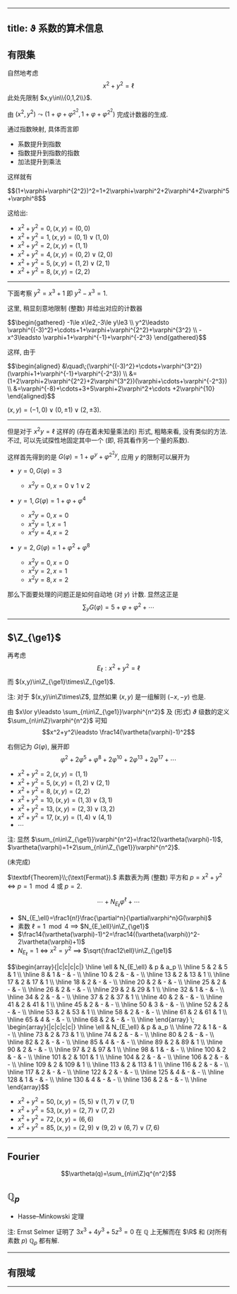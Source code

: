 
---
title: ϑ 系数的算术信息
---


## 有限集

自然地考虑 $$x^2+y^2=\ell$$ 此处先限制 $x,y\in\\{0,1,2\\}$. 

由 $(x^2,y^2)\leadsto (1+\varphi+\varphi^{2^2},1+\varphi+\varphi^{2^2})$ 完成计数器的生成.

通过指数映射, 具体而言即
- 系数提升到指数
- 指数提升到指数的指数
- 加法提升到乘法

这样就有

<div class="scroll">
$$(1+\varphi+\varphi^{2^2})^2=1+2\varphi+\varphi^2+2\varphi^4+2\varphi^5+\varphi^8$$
</div>

这给出: 
- $x^2+y^2=0, (x,y)=(0,0)$
- $x^2+y^2=1, (x,y)=(0,1)\lor(1,0)$
- $x^2+y^2=2, (x,y)=(1,1)$
- $x^2+y^2=4, (x,y)=(0,2)\lor(2,0)$
- $x^2+y^2=5, (x,y)=(1,2)\lor(2,1)$
- $x^2+y^2=8, (x,y)=(2,2)$

---

下面考察 $y^2=x^3+1$ 即 $y^2-x^3=1$. 


这里, 稍显刻意地限制 (整数) 并给出对应的计数器

<div class="scroll">
$$\begin{gathered}
-1\le x\le2,-3\le y\le3 \\
y^2\leadsto \varphi^{(-3)^2}+\cdots+1+\varphi+\varphi^{2^2}+\varphi^{3^2} \\
-x^3\leadsto \varphi+1+\varphi^{-1}+\varphi^{-2^3}
\end{gathered}$$
</div>

这样, 由于 
<div class="scroll">
$$\begin{aligned}
&\quad\;(\varphi^{(-3)^2}+\cdots+\varphi^{3^2})(\varphi+1+\varphi^{-1}+\varphi^{-2^3}) \\
&=(1+2\varphi+2\varphi^{2^2}+2\varphi^{3^2})(\varphi+\cdots+\varphi^{-2^3}) \\
&=\varphi^{-8}+\cdots+3+5\varphi+2\varphi^2+\cdots
+2\varphi^{10}
\end{aligned}$$
</div>

$(x,y)=(-1,0)\lor(0,\pm1)\lor(2,\pm3)$.

---

但是对于 $x^2y=\ell$ 这样的 (存在着未知量乘法的) 形式, 粗略来看, 没有类似的方法. 不过, 可以先试探性地固定其中一个 (即, 将其看作另一个量的系数).

这样首先得到的是 $G(\varphi)=1+\varphi^y+\varphi^{2^2y}$, 应用 $y$ 的限制可以展开为

- $y=0, G(\varphi)=3$
  - $x^2y=0, x=0\lor1\lor2$
  
- $y=1, G(\varphi)=1+\varphi+\varphi^4$
  - $x^2y=0, x=0$
  - $x^2y=1, x=1$
  - $x^2y=4, x=2$
  
- $y=2, G(\varphi)=1+\varphi^2+\varphi^8$
  - $x^2y=0, x=0$
  - $x^2y=2, x=1$
  - $x^2y=8, x=2$

那么下面要处理的问题正是如何自动地 (对 $y$) 计数. 显然这正是 $$\sum_yG(\varphi)=5+\varphi+\varphi^2+\cdots$$

---

## $\Z_{\ge1}$

再考虑 $$E_\ell:x^2+y^2=\ell$$ 而 $(x,y)\in\Z_{\ge1}\times\Z_{\ge1}$.

注: 对于 $(x,y)\in\Z\times\Z$, 显然如果 $(x,y)$ 是一组解则 $(-x,-y)$ 也是.

由 $x\lor y\leadsto \sum_{n\in\Z_{\ge1}}\varphi^{n^2}$ 及 (形式) $\vartheta$ 级数的定义 $\sum_{n\in\Z}\varphi^{n^2}$ 可知 $$x^2+y^2\leadsto \frac14(\vartheta(\varphi)-1)^2$$ 

右侧记为 $G(\varphi)$, 展开即 $$\varphi^2 + 2\varphi^5 +\varphi^8 + 2\varphi^{10} + 2\varphi^{13} + 2\varphi^{17} + \cdots$$


- $x^2+y^2=2, (x,y)=(1,1)$
- $x^2+y^2=5, (x,y)=(1,2)\lor(2,1)$
- $x^2+y^2=8, (x,y)=(2,2)$
- $x^2+y^2=10, (x,y)=(1,3)\lor(3,1)$
- $x^2+y^2=13, (x,y)=(2,3)\lor(3,2)$
- $x^2+y^2=17, (x,y)=(1,4)\lor(4,1)$
- $\cdots$

注: 显然 $\sum_{n\in\Z_{\ge1}}\varphi^{n^2}=\frac12(\vartheta(\varphi)-1)$, $\vartheta(\varphi)=1+2\sum_{n\in\Z_{\ge1}}\varphi^{n^2}$. 


(未完成)

<!-- 这里, 注意 [有限集]() 中 $(x,y)\in\Z_{\ge1}\times\Z_{\ge1}$ 的那部分, 显然具有公共的解. 换言之, 如果 -->

$\textbf{Theorem}\\;(\text{Fermat}).$ 素数表为两 (整数) 平方和 $p=x^2+y^2$  $\iff$ $p=1\mod 4$ 或 $p=2$. 

$$\cdots+N_{E_\ell}\varphi^\ell+\cdots$$

- $N_{E_\ell}=\frac1{n!}\frac{\partial^n}{\partial\varphi^n}G(\varphi)$
- 素数 $\ell=1\mod4$ $\implies$ $N_{E_\ell}\in\Z_{\ge1}$
- $\frac14(\vartheta(\varphi)-1)^2=\frac14((\vartheta(\varphi))^2-2\vartheta(\varphi)+1)$
- $N_{E_\ell}=1$ $\iff$ $x^2=y^2$ $\implies$ $\sqrt{\frac12\ell}\in\Z_{\ge1}$

<div class="scroll">
$$\begin{array}{|c|c|c|c|} \hline
   \ell & N_{E_\ell} & p & a_p \\ \hline
   5 & 2 & 5 & 1 \\ \hline
   8 & 1 & - & - \\ \hline
   10 & 2 & - & - \\ \hline
   13 & 2 & 13 & 1 \\ \hline
   17 & 2 & 17 & 1 \\ \hline
   18 & 2 & - & - \\ \hline
   20 & 2 & - & - \\ \hline
   25 & 2 & - & - \\ \hline
   26 & 2 & - & - \\ \hline
   29 & 2 & 29 & 1 \\ \hline
   32 & 1 & - & - \\ \hline
   34 & 2 & - & - \\ \hline
   37 & 2 & 37 & 1 \\ \hline
   40 & 2 & - & - \\ \hline
   41 & 2 & 41 & 1 \\ \hline
   45 & 2 & - & - \\ \hline
   50 & 3 & - & - \\ \hline
   52 & 2 & - & - \\ \hline
   53 & 2 & 53 & 1 \\ \hline
   58 & 2 & - & - \\ \hline
   61 & 2 & 61 & 1 \\ \hline
   65 & 4 & - & - \\ \hline
   68 & 2 & - & - \\ \hline
\end{array} 
\;
\begin{array}{|c|c|c|c|} \hline
   \ell & N_{E_\ell} & p & a_p \\ \hline
   72 & 1 & - & - \\ \hline
   73 & 2 & 73 & 1 \\ \hline
   74 & 2 & - & - \\ \hline
   80 & 2 & - & - \\ \hline
   82 & 2 & - & - \\ \hline
   85 & 4 & - & - \\ \hline
   89 & 2 & 89 & 1 \\ \hline
   90 & 2 & - & - \\ \hline
   97 & 2 & 97 & 1 \\ \hline
   98 & 1 & - & - \\ \hline
   100 & 2 & - & - \\ \hline
   101 & 2 & 101 & 1 \\ \hline
   104 & 2 & - & - \\ \hline
   106 & 2 & - & - \\ \hline
   109 & 2 & 109 & 1 \\ \hline
   113 & 2 & 113 & 1 \\ \hline
   116 & 2 & - & - \\ \hline
   117 & 2 & - & - \\ \hline
   122 & 2 & - & - \\ \hline
   125 & 4 & - & - \\ \hline
   128 & 1 & - & - \\ \hline
   130 & 4 & - & - \\ \hline
   136 & 2 & - & - \\ \hline
\end{array}$$
</div>

- $x^2+y^2=50, (x,y)=(5,5)\lor(1,7)\lor(7,1)$
- $x^2+y^2=53, (x,y)=(2,7)\lor(7,2)$
- $x^2+y^2=72, (x,y)=(6,6)$
- $x^2+y^2=85, (x,y)=(2,9)\lor(9,2)\lor(6,7)\lor(7,6)$


--- 

## $\text{Fourier}$

$$\vartheta(q)=\sum_{n\in\Z}q^{n^2}$$



## $\mathbb{Q}_p$

- Hasse–Minkowski 定理


注: Ernst Selmer 证明了 $3x^3+4y^3+5z^3=0$ 在 $\mathbb{Q}$ 上无解而在 $\R$ 和 (对所有素数 $p$) $\mathbb{Q}_p$ 都有解. 

---

## 有限域

---











